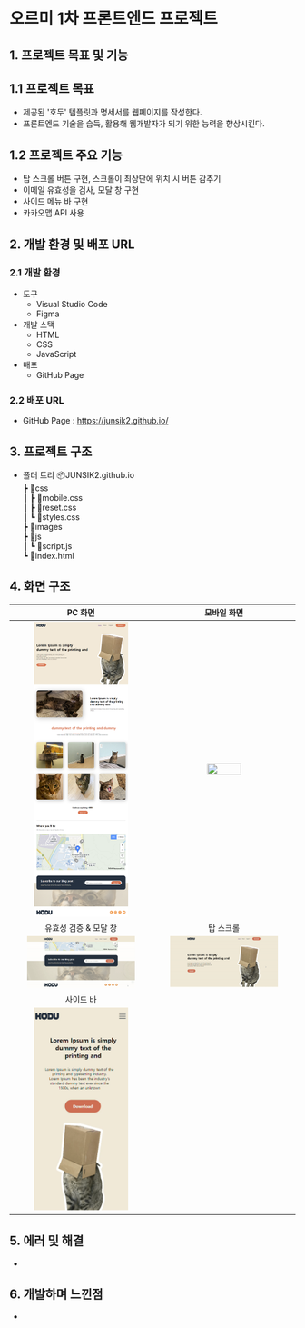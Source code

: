# 오르미 1차 프론트엔드 프로젝트

## 1. 프로젝트 목표 및 기능

## 1.1 프로젝트 목표
* 제공된 '호두' 템플릿과 명세서를 웹페이지를 작성한다.
* 프론트엔드 기술을 습득, 활용해 웹개발자가 되기 위한 능력을 향상시킨다.

## 1.2 프로젝트 주요 기능
* 탑 스크롤 버튼 구현, 스크롤이 최상단에 위치 시 버튼 감추기
* 이메일 유효성을 검사, 모달 창 구현
* 사이드 메뉴 바 구현
* 카카오맵 API 사용


## 2. 개발 환경 및 배포 URL

### 2.1 개발 환경
* 도구
    * Visual Studio Code
    * Figma
* 개발 스택
    * HTML
    * CSS
    * JavaScript
* 배포
    * GitHub Page

### 2.2 배포 URL
* GitHub Page : https://junsik2.github.io/


## 3. 프로젝트 구조
* 폴더 트리
📦JUNSIK2.github.io <br/>
 ┣ 📂css <br/>
 ┃ ┣ 📜mobile.css <br/>
 ┃ ┣ 📜reset.css <br/>
 ┃ ┗ 📜styles.css <br/>
 ┣ 📂images <br/>
 ┣ 📂js <br/>
 ┃ ┗ 📜script.js <br/>
 ┗ 📜index.html <br/>


## 4. 화면 구조
|PC 화면|모바일 화면|
|:---:|:---:|
|<img src="./images/screenshot-pc.png" width="70%" height="70%"></img>|<img src="./images/screenshot-mobile.png" width="50%" height="50%"></img>|
|유효성 검증 & 모달 창|탑 스크롤|
|<img src="./images/validate-email.gif" width="80%" height="90%"></img>|<img src="./images/topscroll.gif" width="80%" height="90%"></img>|
|사이드 바||
|<img src="./images/sidebar.gif" width="70%" height="70%"></img>||

## 5. 에러 및 해결
* 


## 6. 개발하며 느낀점
* 
